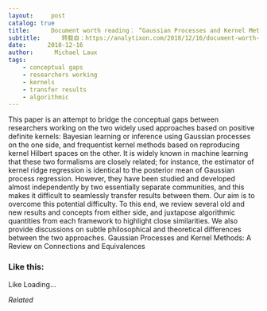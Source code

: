 ```yaml
---
layout:     post
catalog: true
title:      Document worth reading： “Gaussian Processes and Kernel Methods： A Review on Connections and Equivalences”
subtitle:      转载自：https://analytixon.com/2018/12/16/document-worth-reading-gaussian-processes-and-kernel-methods-a-review-on-connections-and-equivalences/
date:      2018-12-16
author:      Michael Laux
tags:
    - conceptual gaps
    - researchers working
    - kernels
    - transfer results
    - algorithmic
---
```


This paper is an attempt to bridge the conceptual gaps between researchers working on the two widely used approaches based on positive definite kernels: Bayesian learning or inference using Gaussian processes on the one side, and frequentist kernel methods based on reproducing kernel Hilbert spaces on the other. It is widely known in machine learning that these two formalisms are closely related; for instance, the estimator of kernel ridge regression is identical to the posterior mean of Gaussian process regression. However, they have been studied and developed almost independently by two essentially separate communities, and this makes it difficult to seamlessly transfer results between them. Our aim is to overcome this potential difficulty. To this end, we review several old and new results and concepts from either side, and juxtapose algorithmic quantities from each framework to highlight close similarities. We also provide discussions on subtle philosophical and theoretical differences between the two approaches. Gaussian Processes and Kernel Methods: A Review on Connections and Equivalences





### Like this:

Like Loading...


*Related*

